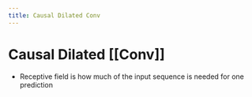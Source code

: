 ```yaml
---
title: Causal Dilated Conv
---
```


# Causal Dilated [[Conv]]
- Receptive field is how much of the input sequence is needed for one prediction




















































